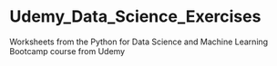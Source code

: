 # Udemy_Data_Science_Exercises
Worksheets from the Python for Data Science and Machine Learning Bootcamp course from Udemy
